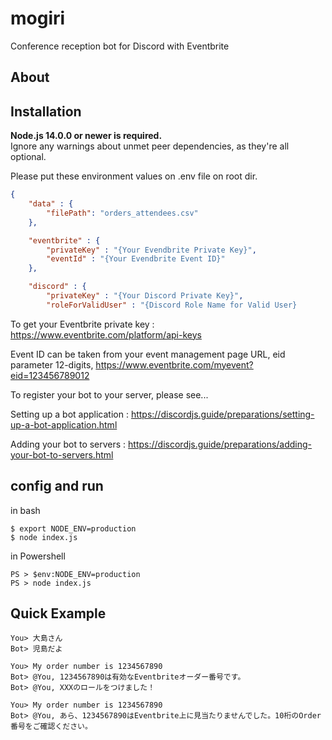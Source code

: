 # mogiri

Conference reception bot for Discord with Eventbrite

## About

## Installation

**Node.js 14.0.0 or newer is required.**  
Ignore any warnings about unmet peer dependencies, as they're all optional.

Please put these environment values on .env file on root dir.

```config/{development|production}.json
{
    "data" : {
        "filePath": "orders_attendees.csv"
    },

    "eventbrite" : {
        "privateKey" : "{Your Evendbrite Private Key}",
        "eventId" : "{Your Evendbrite Event ID}"
    },

    "discord" : {
        "privateKey" : "{Your Discord Private Key}",
        "roleForValidUser" : "{Discord Role Name for Valid User}
```

To get your Eventbrite private key : <https://www.eventbrite.com/platform/api-keys>

Event ID can be taken from your event management page URL, eid parameter 12-digits, <https://www.eventbrite.com/myevent?eid=123456789012>

To register your bot to your server, please see...

Setting up a bot application : <https://discordjs.guide/preparations/setting-up-a-bot-application.html>

Adding your bot to servers : <https://discordjs.guide/preparations/adding-your-bot-to-servers.html>

## config and run
in bash
```
$ export NODE_ENV=production
$ node index.js
```

in Powershell
```
PS > $env:NODE_ENV=production
PS > node index.js
```

## Quick Example

```Shell
You> 大島さん
Bot> 児島だよ
 
You> My order number is 1234567890
Bot> @You, 1234567890は有効なEventbriteオーダー番号です。
Bot> @You, XXXのロールをつけました！

You> My order number is 1234567890
Bot> @You, あら、1234567890はEventbrite上に見当たりませんでした。10桁のOrder番号をご確認ください。
```
